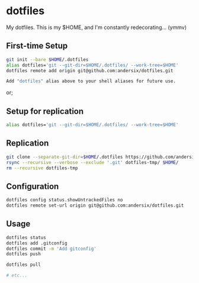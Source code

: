# dotfiles
My dotfiles. This is my $HOME, and I'm constantly redecorating... (ymmv)

## First-time Setup
```sh
git init --bare $HOME/.dotfiles
alias dotfiles='git --git-dir=$HOME/.dotfiles/ --work-tree=$HOME'
dotfiles remote add origin git@github.com:andersix/dotfiles.git

Add "dotfiles" alias above to your shell aliases for future use.
```
or;
## Setup for replication
```sh
alias dotfiles='git --git-dir=$HOME/.dotfiles/ --work-tree=$HOME'
```

## Replication
```sh
git clone --separate-git-dir=$HOME/.dotfiles https://github.com/andersix/dotfiles.git dotfiles-tmp
rsync --recursive --verbose --exclude '.git' dotfiles-tmp/ $HOME/
rm --recursive dotfiles-tmp
```

## Configuration
```sh
dotfiles config status.showUntrackedFiles no
dotfiles remote set-url origin git@github.com:andersix/dotfiles.git
```

## Usage
```sh
dotfiles status
dotfiles add .gitconfig
dotfiles commit -m 'Add gitconfig'
dotfiles push

dotfiles pull

# etc...
```
